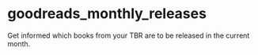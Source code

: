 # goodreads_monthly_releases
Get informed which books from your TBR are to be released in the current month.
